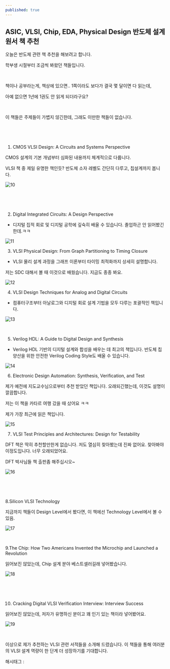 ```yaml
---
published: true
---
```

## ASIC, VLSI, Chip, EDA, Physical Design 반도체 설계 원서 책 추천

오늘은 반도체 관련 책 추천을 해보려고 합니다.

학부생 시절부터 조금씩 봐왔던 책들입니다.

​

책이나 공부라는게, 책상에 있으면.. 1쪽이라도 보다가 결국 몇 달이면 다 읽는데,

아예 없으면 1년에 1권도 안 읽게 되더라구요?

​

이 책들은 주제들이 가볍지 않긴한데, 그래도 이만한 책들이 없습니다.

​

​

1. CMOS VLSI Design: A Circuits and Systems Perspective

CMOS 설계의 기본 개념부터 심화된 내용까지 체계적으로 다룹니다.

VLSI 책 중 제일 유명한 책인듯? 반도체 소자 레벨도 간단히 다루고, 칩설계까지 봅니다.

![10](/assets/img/223423980498/10.png)

​

​

2. Digital Integrated Circuits: A Design Perspective

 - 디지털 집적 회로 및 디지털 공학에 깊숙히 배울 수 있습니다. 졸업하곤 안 읽어봤긴한데.ㅋㅋ

![11](/assets/img/223423980498/11.png)

3. VLSI Physical Design: From Graph Partitioning to Timing Closure

 - VLSI 물리 설계 과정을 그래프 이론부터 타이밍 최적화까지 상세히 설명합니다.

저는 SDC 대해서 볼 때 이것으로 배웠습니다. 지금도 종종 봐요.

![12](/assets/img/223423980498/12.png)

4. VLSI Design Techniques for Analog and Digital Circuits

 - 컴퓨터구조부터 아날로그와 디지털 회로 설계 기법을 모두 다루는 포괄적인 책입니다.

![13](/assets/img/223423980498/13.png)

​

5. Verilog HDL: A Guide to Digital Design and Synthesis

 - Verilog HDL 기반의 디지털 설계와 합성을 배우는 데 최고의 책입니다. 반도체 칩 양산을 위한 안전한 Verilog Coding Style도 배울 수 있습니다.

![14](/assets/img/223423980498/14.png)

6. Electronic Design Automation: Synthesis, Verification, and Test

제가 예전에 지도교수님으로부터 추천 받았던 책입니다. 오래되긴했는데, 이것도 설명이 깔끔합니다.

저는 이 책을 카타르 여행 갔을 때 샀어요 ㅋㅋ

제가 가장 최근에 읽은 책입니다.

![15](/assets/img/223423980498/15.png)

7. VLSI Test Principles and Architectures: Design for Testability

DFT 책은 딱히 추천할만한게 없습니다. 저도 열심히 찾아봤는데 진짜 없어요. 찾아봐야 이정도입니다. 너무 오래되었어요.

DFT 박사님들 책 출판좀 해주십시오~

![16](/assets/img/223423980498/16.png)

​

​

8.Silicon VLSI Technology

지금까지 책들이 Design Level에서 봤다면, 이 책에선 Technology Level에서 볼 수 있음.

![17](/assets/img/223423980498/17.png)

​

9.The Chip: How Two Americans Invented the Microchip and Launched a Revolution

읽어보진 않았는데, Chip 설계 분야 베스트셀러길래 넣어봤습니다.

![18](/assets/img/223423980498/18.png)

​

​

10. Cracking Digital VLSI Verification Interview: Interview Success

읽어보진 않았는데, 저자가 유명하신 분이고 꽤 인기 있는 책이라 넣어봤어요.

![19](/assets/img/223423980498/19.png)

​

이상으로 제가 추천하는 VLSI 관련 서적들을 소개해 드렸습니다. 이 책들을 통해 여러분의 VLSI 설계 역량이 한 단계 더 성장하기를 기대합니다.

 해시태그 : 